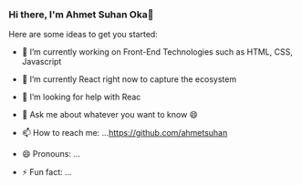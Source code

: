 ### Hi there, I'm Ahmet Suhan Oka👋

<!--
**ahmetsuhan/ahmetsuhan** is a ✨ _special_ ✨ repository because its `README.md` (this file) appears on your GitHub profile. -->

Here are some ideas to get you started:


- 🔭 I’m currently working on Front-End Technologies such as HTML, CSS, Javascript 
- 🌱 I’m currently React right now to capture the ecosystem

- 🤔 I’m looking for help with Reac
- 💬 Ask me about whatever you want to know 😄
- 📫 How to reach me: ...https://github.com/ahmetsuhan
- 😄 Pronouns: ...
- ⚡ Fun fact: ...

